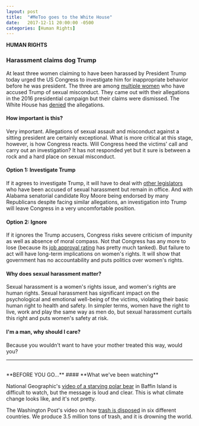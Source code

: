 ```yaml
---
layout: post
title:  "#MeToo goes to the White House"
date:   2017-12-11 20:00:00 -0500
categories: [Human Rights]
---
```

**HUMAN RIGHTS**

### Harassment claims dog Trump

At least three women claiming to have been harassed by President Trump today urged the US Congress to investigate him for inappropriate behavior before he was president. The three are among [multiple women](https://www.theguardian.com/us-news/ng-interactive/2017/nov/30/donald-trump-sexual-misconduct-allegations-full-list) who have accused Trump of sexual misconduct. They came out with their allegations in the 2016 presidential campaign but their claims were dismissed. The White House has [denied](https://www.theguardian.com/us-news/2017/oct/27/donald-trump-sexual-harassment-claims-women-lying-white-house) the allegations.  

#### How important is this?

Very important. Allegations of sexual assault and misconduct against a sitting president are certainly exceptional. What is more critical at this stage, however, is how Congress reacts. Will Congress heed the victims' call and carry out an investigation? It has not responded yet but it sure is between a rock and a hard place on sexual misconduct.

#### Option 1: Investigate Trump

If it agrees to investigate Trump, it will have to deal with [other legislators](http://thehill.com/homenews/house/364025-congress-reeling-from-sexual-harassment-deluge) who have been accused of sexual harassment but remain in office. And with Alabama senatorial candidate Roy Moore being endorsed by many Republicans despite facing similar allegations, an investigation into Trump will leave Congress in a very uncomfortable position.

#### Option 2: Ignore

If it ignores the Trump accusers, Congress risks severe criticism of impunity as well as absence of moral compass. Not that Congress has any more to lose (because its [job approval rating](http://news.gallup.com/poll/1600/congress-public.aspx) has pretty much tanked). But failure to act will have long-term implications on women's rights. It will show that government has no accountability and puts politics over women's rights.

#### Why does sexual harassment matter?

Sexual harassment is a women's rights issue, and women's rights are human rights. Sexual harassment has significant impact on the psychological and emotional well-being of the victims, violating their basic human right to health and safety. In simpler terms, women have the right to live, work and play the same way as men do, but sexual harassment curtails this right and puts women's safety at risk.

#### I'm a man, why should I care?

Because you wouldn't want to have your mother treated this way, would you?

* * *
<br />
**BEFORE YOU GO...**
#### **What we've been watching**

National Geographic's [video of a starving polar bear](https://news.nationalgeographic.com/2017/12/polar-bear-starving-arctic-sea-ice-melt-climate-change-spd/) in Baffin Island is difficult to watch, but the message is loud and clear. This is what climate change looks like, and it's not pretty.

The Washington Post's video on how [trash is disposed](https://www.washingtonpost.com/graphics/2017/world/global-waste/?utm_term=.4c89e6241a51) in six different countries. We produce 3.5 million tons of trash, and it is drowning the world.
